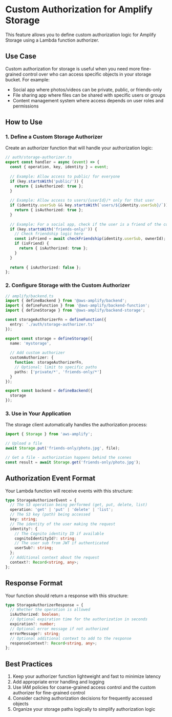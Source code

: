 # Custom Authorization for Amplify Storage

This feature allows you to define custom authorization logic for Amplify Storage using a Lambda function authorizer.

## Use Case

Custom authorization for storage is useful when you need more fine-grained control over who can access specific objects in your storage bucket. For example:

- Social app where photos/videos can be private, public, or friends-only
- File sharing app where files can be shared with specific users or groups
- Content management system where access depends on user roles and permissions

## How to Use

### 1. Define a Custom Storage Authorizer

Create an authorizer function that will handle your authorization logic:

```typescript
// auth/storage-authorizer.ts
export const handler = async (event) => {
  const { operation, key, identity } = event;
  
  // Example: Allow access to public/ for everyone
  if (key.startsWith('public/')) {
    return { isAuthorized: true };
  }
  
  // Example: Allow access to users/{userId}/* only for that user
  if (identity.userSub && key.startsWith(`users/${identity.userSub}/`)) {
    return { isAuthorized: true };
  }
  
  // Example: For a social app, check if the user is a friend of the content owner
  if (key.startsWith('friends-only/')) {
    // Check friendship logic here
    const isFriend = await checkFriendship(identity.userSub, ownerId);
    if (isFriend) {
      return { isAuthorized: true };
    }
  }
  
  return { isAuthorized: false };
};
```

### 2. Configure Storage with the Custom Authorizer

```typescript
// amplify/backend.ts
import { defineBackend } from '@aws-amplify/backend';
import { defineFunction } from '@aws-amplify/backend-function';
import { defineStorage } from '@aws-amplify/backend-storage';

const storageAuthorizerFn = defineFunction({
  entry: './auth/storage-authorizer.ts'
});

export const storage = defineStorage({
  name: 'mystorage',
  
  // Add custom authorizer
  customAuthorizer: {
    function: storageAuthorizerFn,
    // Optional: limit to specific paths
    paths: ['private/*', 'friends-only/*']
  }
});

export const backend = defineBackend({
  storage
});
```

### 3. Use in Your Application

The storage client automatically handles the authorization process:

```typescript
import { Storage } from 'aws-amplify';

// Upload a file
await Storage.put('friends-only/photo.jpg', file);

// Get a file - authorization happens behind the scenes
const result = await Storage.get('friends-only/photo.jpg');
```

## Authorization Event Format

Your Lambda function will receive events with this structure:

```typescript
type StorageAuthorizerEvent = {
  // The S3 operation being performed (get, put, delete, list)
  operation: 'get' | 'put' | 'delete' | 'list';
  // The S3 key (path) being accessed
  key: string;
  // The identity of the user making the request
  identity?: {
    // The Cognito identity ID if available
    cognitoIdentityId?: string;
    // The user sub from JWT if authenticated
    userSub?: string;
  };
  // Additional context about the request
  context?: Record<string, any>;
};
```

## Response Format

Your function should return a response with this structure:

```typescript
type StorageAuthorizerResponse = {
  // Whether the operation is allowed
  isAuthorized: boolean;
  // Optional expiration time for the authorization in seconds
  expiration?: number;
  // Optional error message if not authorized
  errorMessage?: string;
  // Optional additional context to add to the response
  responseContext?: Record<string, any>;
};
```

## Best Practices

1. Keep your authorizer function lightweight and fast to minimize latency
2. Add appropriate error handling and logging
3. Use IAM policies for coarse-grained access control and the custom authorizer for fine-grained control
4. Consider caching authorization decisions for frequently accessed objects
5. Organize your storage paths logically to simplify authorization logic
